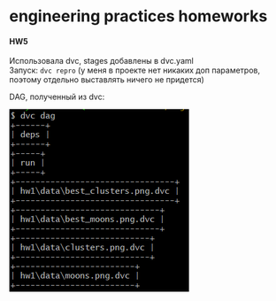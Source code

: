 # engineering practices homeworks

#### HW5

Использовала dvc, stages добавлены в dvc.yaml  
Запуск: `dvc repro` (у меня в проекте нет никаких доп параметров, поэтому отдельно выставлять ничего не придется)

DAG, полученный из dvc:

![img.png](assets/img.png)
